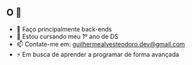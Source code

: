 ## O 👋

- 🔭 Faço principalmente back-ends
- 🌱 Estou cursando meu 1º ano de DS
- 📫 Contate-me em: guilhermealvesteodoro.dev@gmail.com
- ⚡ Em busca de aprender a programar de forma avançada

